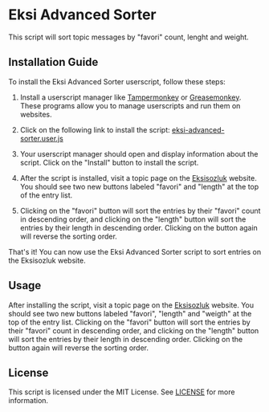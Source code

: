 # Eksi Advanced Sorter

This script will sort topic messages by "favori" count, lenght and weight.

## Installation Guide

To install the Eksi Advanced Sorter userscript, follow these steps:

1. Install a userscript manager like [Tampermonkey](https://tampermonkey.net/) or [Greasemonkey](https://www.greasespot.net/). These programs allow you to manage userscripts and run them on websites.

2. Click on the following link to install the script: [eksi-advanced-sorter.user.js](https://github.com/baturkacamak/userscripts/raw/master/eksi-advanced-sorter/eksi-advanced-sorter.user.js)

3. Your userscript manager should open and display information about the script. Click on the "Install" button to install the script.

4. After the script is installed, visit a topic page on the [Eksisozluk](https://eksisozluk.com/) website. You should see two new buttons labeled "favori" and "length" at the top of the entry list.

5. Clicking on the "favori" button will sort the entries by their "favori" count in descending order, and clicking on the "length" button will sort the entries by their length in descending order. Clicking on the button again will reverse the sorting order.

That's it! You can now use the Eksi Advanced Sorter script to sort entries on the Eksisozluk website.

## Usage

After installing the script, visit a topic page on the [Eksisozluk](https://eksisozluk.com/) website. You should see two new buttons labeled "favori", "length" and "weigth" at the top of the entry list. Clicking on the "favori" button will sort the entries by their "favori" count in descending order, and clicking on the "length" button will sort the entries by their length in descending order. Clicking on the button again will reverse the sorting order.

## License

This script is licensed under the MIT License. See [LICENSE](https://github.com/baturkacamak/userscripts/blob/master/eksi-advanced-sorter/LICENSE) for more information.
